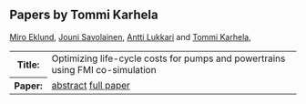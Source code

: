 ## Papers by Tommi Karhela
<table><a href="/proceedings/authors/MiroEklund">Miro Eklund</a>, <a href="/proceedings/authors/JouniSavolainen">Jouni Savolainen</a>, <a href="/proceedings/authors/AnttiLukkari">Antti Lukkari</a> and <a href="/proceedings/authors/TommiKarhela">Tommi Karhela</a>, </td>
</tr>
<tr><th>Title:</th>
<td>Optimizing life-cycle costs for pumps and powertrains using FMI co-simulation</td>
</tr>
<tr><th>Paper:</th>
<td><a href="/abstracts/abstract_8B_5">abstract</a> <a href="/proceedings/papers/Modelica2021session8B_paper5.pdf">full paper</a></td>
</tr>
</table>